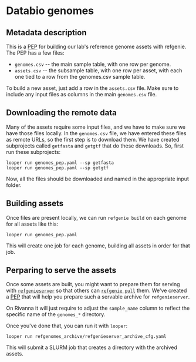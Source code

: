 # Databio genomes

## Metadata description

This is a [PEP](https://pepkit.github.io) for building our lab's reference genome assets with refgenie. The PEP has a few files:

- `genomes.csv` -- the main sample table, with one row per genome.
- `assets.csv` -- the subsample table, with one row per asset, with each one tied to a row from the genomes.csv sample table.

To build a new asset, just add a row in the `assets.csv` file. Make sure to include any input files as columns in the main `genomes.csv` file.

## Downloading the remote data

Many of the assets require some input files, and we have to make sure we have those files locally. In the `genomes.csv` file, we have entered these files as remote URLs, so the first step is to download them. We have created subprojects called `getfasta` and `getgtf` that do these downloads. So, first run these subprojects:

```
looper run genomes_pep.yaml --sp getfasta
looper run genomes_pep.yaml --sp getgtf
```
Now, all the files should be downloaded and named in the appropriate input folder. 

## Building assets

Once files are present locally, we can run `refgenie build` on each genome for all assets like this:

```
looper run genomes_pep.yaml
```

This will create one job for each genome, building all assets in order for that job.

## Perparing to serve the assets

Once some assets are built, you might want to prepare them for serving with [`refgenieserver`](https://github.com/databio/refgenieserver) so that others can [`refgenie pull`](http://refgenie.databio.org/en/latest/pull/) them. We've created a [PEP](https://github.com/databio/databio_genomes/tree/master/refgenomes_archive) that will help you prepare such a servable archive for `refgenieserver`.

On Rivanna it will just require to adjust the `sample_name` column to reflect the specific name of the `genomes_*` directory.

Once you've done that, you can run it with `looper`:

```
looper run refgenomes_archive/refgenieserver_archive_cfg.yaml
``` 

This will submit a SLURM job that creates a directory with the archived assets.

